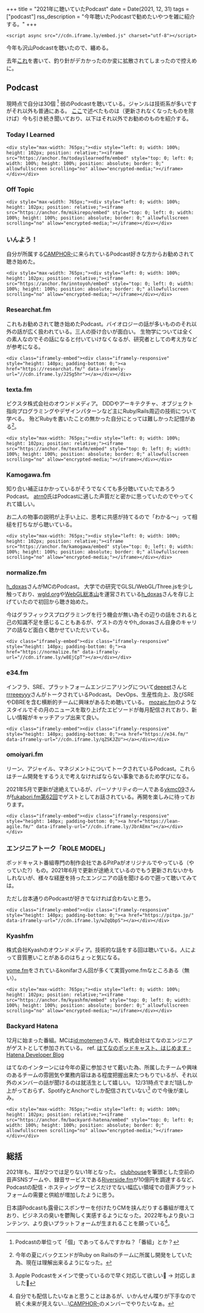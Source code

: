 +++
title = "2021年に聴いていたPodcast"
date = Date(2021, 12, 31)
tags = ["podcast"]
rss_description = "今年聴いたPodcastで勧めたいやつを雑に紹介する。"
+++

~~~
<script async src="//cdn.iframe.ly/embed.js" charset="utf-8"></script>
~~~

今年も沢山Podcastを聴いたので、纏める。

去年[これ](/posts/podcasts)を書いて、釣り針がデカかったのか変に拡散されてしまったので控えめに。

## Podcast
現時点で自分は30個 [^単位] 弱のPodcastを聴いている。ジャンルは技術系が多いですがそれ以外も普通にある。
[ここ](/posts/podcasts)で述べたものは（更新されなくなったものを除けば）今も引き続き聞いており、以下はそれ以外でお勧めのものを紹介する。

[^単位]: Podcastの単位って「個」であってるんですかね？「番組」とか？

### Today I Learned
~~~
<div style="max-width: 765px;"><div style="left: 0; width: 100%; height: 102px; position: relative;"><iframe src="https://anchor.fm/todayilearnedfm/embed" style="top: 0; left: 0; width: 100%; height: 100%; position: absolute; border: 0;" allowfullscreen scrolling="no" allow="encrypted-media;"></iframe></div></div>
~~~

### Off Topic

~~~
<div style="max-width: 765px;"><div style="left: 0; width: 100%; height: 102px; position: relative;"><iframe src="https://anchor.fm/mikirepo/embed" style="top: 0; left: 0; width: 100%; height: 100%; position: absolute; border: 0;" allowfullscreen scrolling="no" allow="encrypted-media;"></iframe></div></div>
~~~

### いんよう！
自分が所属する[CAMPHOR-](https://camph.net)に来られているPodcast好きな方からお勧めされて聴き始めた。

~~~
<div style="max-width: 765px;"><div style="left: 0; width: 100%; height: 102px; position: relative;"><iframe src="https://anchor.fm/inntoyoh/embed" style="top: 0; left: 0; width: 100%; height: 100%; position: absolute; border: 0;" allowfullscreen scrolling="no" allow="encrypted-media;"></iframe></div></div>
~~~

### Researchat.fm
これもお勧めされて聴き始めたPodcast。バイオロジーの話が多いもののそれ以外の話が広く扱われている。三人の掛け合いが面白い。
生物学については全くの素人なのでその話になると付いていけなくなるが、研究者としての考え方などが参考になる。
~~~
<div class="iframely-embed"><div class="iframely-responsive" style="height: 140px; padding-bottom: 0;"><a href="https://researchat.fm/" data-iframely-url="//cdn.iframe.ly/J2Sg5hr"></a></div></div>
~~~

### texta.fm
ピクスタ株式会社のオウンドメディア。
DDDやアーキテクチャ、オブジェクト指向プログラミングやデザインパターンなど主にRuby/Rails周辺の技術について学べる。
殆どRubyを書いたことの無かった自分にとっては難しかった記憶がある[^Ruby]。
~~~
<div style="max-width: 765px;"><div style="left: 0; width: 100%; height: 102px; position: relative;"><iframe src="https://anchor.fm/textafm/embed" style="top: 0; left: 0; width: 100%; height: 100%; position: absolute; border: 0;" allowfullscreen scrolling="no" allow="encrypted-media;"></iframe></div></div>
~~~

[^Ruby]: 今年の夏にバックエンドがRuby on Railsのチームに所属し開発をしていた為、現在は理解出来るようになった。

### Kamogawa.fm
知り合い補正はかかっているがそうでなくても多分聴いていたであろうPodcast。
[atrn0](https://twitter.com/atrn0)氏はPodcastに適した声質だと密かに思っていたのでやってくれて嬉しい。

お二人の物事の説明が上手い上に、思考に共感が持てるので「わかる〜」って相槌を打ちながら聴いている。
~~~
<div style="max-width: 765px;"><div style="left: 0; width: 100%; height: 102px; position: relative;"><iframe src="https://anchor.fm/kamogawa/embed" style="top: 0; left: 0; width: 100%; height: 100%; position: absolute; border: 0;" allowfullscreen scrolling="no" allow="encrypted-media;"></iframe></div></div>
~~~

### normalize.fm
[h_doxas](https://twitter.com/h_doxas)さんがMCのPodcast。
大学での研究でGLSL/WebGL/Three.jsを少し触っており、[wgld.org](https://wgld.org/)や[WebGL総本山](https://webgl.souhonzan.org/)を運営されている[h_doxas](https://twitter.com/h_doxas)さんを存じ上げていたので初回から聴き始めた。

今はグラフィックスプログラミングを行う機会が無い為その辺りの話をされると己の知識不足を感じることもあるが、ゲストの方々やh_doxasさん自身のキャリアの話など面白く聴かせていただいている。
~~~
<div class="iframely-embed"><div class="iframely-responsive" style="height: 140px; padding-bottom: 0;"><a href="https://normalize.fm" data-iframely-url="//cdn.iframe.ly/w8EjCpT"></a></div></div>
~~~

### e34.fm
インフラ、SRE、プラットフォームエンジニアリングについて[deeeet](https://twitter.com/deeeet)さんと[rrreeeyyy](https://twitter.com/rrreeeyyy)さんがトークされているPodcast。
DevOps、生産性向上、及びSREやDBREを含む横断的チームに興味があるため聴いている。
[mozaic.fm](https://mozaic.fm/)のようなスタイルでその月のニュースを取り上げたエピソードが毎月配信されており、新しい情報がキャッチアップ出来て良い。
~~~
<div class="iframely-embed"><div class="iframely-responsive" style="height: 140px; padding-bottom: 0;"><a href="https://e34.fm/" data-iframely-url="//cdn.iframe.ly/qZSKJZU"></a></div></div>
~~~

### omoiyari.fm
リーン、アジャイル、マネジメントについてトークされているPodcast。これらはチーム開発をするうえで考えなければならない事象であるため学びになる。

2021年5月で更新が途絶えているが、パーソナリティの一人である[ykmc09](https://twitter.com/ykmc09)さんが[fukabori.fm第62回](https://fukabori.fm/episode/62)でゲストとしてお話されている。再開を楽しみに待っております。
~~~
<div class="iframely-embed"><div class="iframely-responsive" style="height: 140px; padding-bottom: 0;"><a href="https://lean-agile.fm/" data-iframely-url="//cdn.iframe.ly/JbrAEmx"></a></div></div>
~~~

### エンジニアトーク「ROLE MODEL」
ポッドキャスト番組専門の制作会社であるPitPaがオリジナルでやっている（やっていた?）もの。2021年6月で更新が途絶えているのでもう更新されないかもしれないが、様々な経歴を持ったエンジニアの話を聞けるので遡って聴いてみては。

ただし台本通りのPodcastが好きでなければ合わないと思う。

~~~
<div class="iframely-embed"><div class="iframely-responsive" style="height: 140px; padding-bottom: 0;"><a href="https://pitpa.jp/" data-iframely-url="//cdn.iframe.ly/wZqQbpS"></a></div></div>
~~~

### Kyashfm
株式会社Kyashのオウンドメディア。技術的な話をする回は聴いている。人によって音質悪いことがあるのはちょっと気になる。

[yome.fm](https://yomefm.github.io/)をされているkonifarさん回が多くて実質yome.fmなところある（無い）。
~~~
<div style="max-width: 765px;"><div style="left: 0; width: 100%; height: 102px; position: relative;"><iframe src="https://anchor.fm/kyashfm/embed" style="top: 0; left: 0; width: 100%; height: 100%; position: absolute; border: 0;" allowfullscreen scrolling="no" allow="encrypted-media;"></iframe></div></div>
~~~

### Backyard Hatena
12月に始まった番組。MCは[id:motemen](https://motemen.hatenablog.com/)さんで、株式会社はてなのエンジニアがゲストとして参加されている。
ref. [はてなのポッドキャスト、はじめます - Hatena Developer Blog](https://developer.hatenastaff.com/entry/2021/12/podcast-backyard-hatena)

はてなのインターンには今年の夏に参加させて戴いた為、所属したチームや興味のあるチームの雰囲気や業務内容はある程度把握出来たつもりでいるが、それ以外のメンバーの話が聞けるのは就活生として嬉しい。
12/31時点でまだ1話しか上がっておらず、SpotifyとAnchorでしか配信されていない[^対応] ので今後が楽しみ。
~~~
<div style="max-width: 765px;"><div style="left: 0; width: 100%; height: 102px; position: relative;"><iframe src="https://anchor.fm/backyard-hatena/embed" style="top: 0; left: 0; width: 100%; height: 100%; position: absolute; border: 0;" allowfullscreen scrolling="no" allow="encrypted-media;"></iframe></div></div>
~~~

[^対応]: Apple Podcastをメインで使っているので早く対応して欲しい👀 -> 対応しました🎉

## 総括
2021年も、耳が2つでは足りない1年となった。
[clubhouse](https://www.clubhouse.com)を筆頭とした空前の音声SNSブームや、録音サービスである[Riverside.fm](https://riverside.fm)が10億円を調達するなど、Podcastの配信・ホスティングサービスだけでない幅広い領域での音声プラットフォームの需要と供給が増加したように思う。

日本語Podcastも露骨にスポンサーを付けたりCMを挟んだりする番組が増えており、ビジネスの臭いを鬱陶しく実感するようになった。2022年もより良いコンテンツ、より良いプラットフォームが生まれることを願っている[^それはお前がやるんだよ]。

[^それはお前がやるんだよ]: 自分でも配信したいなぁと思うことはあるが、いかんせん喋りが下手なので続く未来が見えない…\\[CAMPHOR-](https://camph.net)のメンバーでやりたいなぁ。
